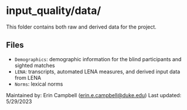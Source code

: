 # input_quality/data/

This folder contains both raw and derived data for the project.

## Files

- `Demographics`: demographic information for the blind participants and sighted matches
- `LENA`: transcripts, automated LENA measures, and derived input data from LENA
- `Norms`: lexical norms

Maintained by: Erin Campbell (erin.e.campbell@duke.edu)
Last updated: 5/29/2023